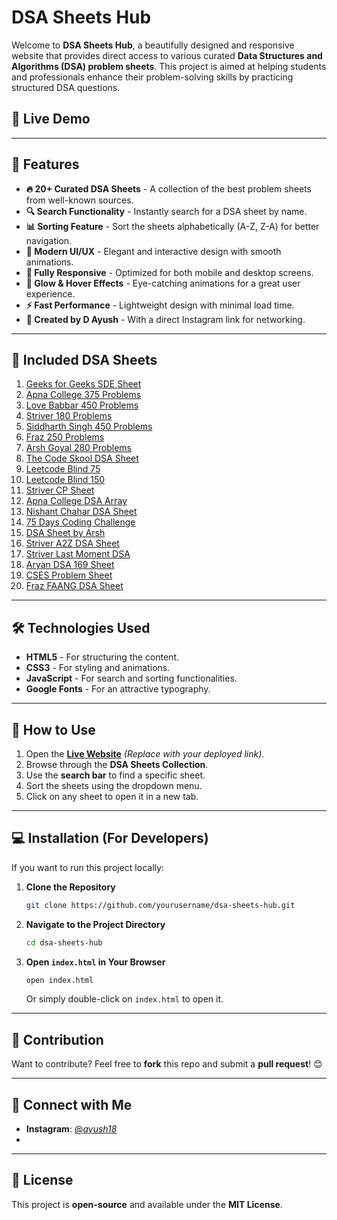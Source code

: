 # DSA Sheets Hub

Welcome to **DSA Sheets Hub**, a beautifully designed and responsive website that provides direct access to various curated **Data Structures and Algorithms (DSA) problem sheets**. This project is aimed at helping students and professionals enhance their problem-solving skills by practicing structured DSA questions.

## 🚀 Live Demo


---

## 📌 Features

- **🔥 20+ Curated DSA Sheets** - A collection of the best problem sheets from well-known sources.
- **🔍 Search Functionality** - Instantly search for a DSA sheet by name.
- **📊 Sorting Feature** - Sort the sheets alphabetically (A-Z, Z-A) for better navigation.
- **🎨 Modern UI/UX** - Elegant and interactive design with smooth animations.
- **📱 Fully Responsive** - Optimized for both mobile and desktop screens.
- **🌟 Glow & Hover Effects** - Eye-catching animations for a great user experience.
- **⚡ Fast Performance** - Lightweight design with minimal load time.
- **👤 Created by D Ayush** - With a direct Instagram link for networking.

---

## 📜 Included DSA Sheets

1. [Geeks for Geeks SDE Sheet](https://www.geeksforgeeks.org/sde-sheet-a-complete-guide-for-sde-preparation/)
2. [Apna College 375 Problems](https://docs.google.com/spreadsheets/u/0/d/1hXserPuxVoWMG9Hs7y8wVdRCJTcj3xMBAEYUOXQ5Xag/htmlview)
3. [Love Babbar 450 Problems](https://drive.google.com/file/d/1FMdN_OCfOI0iAeDlqswCiC2DZzD4nPsb/view)
4. [Striver 180 Problems](https://takeuforward.org/interviews/strivers-sde-sheet-top-coding-interview-problems/)
5. [Siddharth Singh 450 Problems](https://docs.google.com/spreadsheets/u/0/d/11tevcTIBQsIvRKIZLbSzCeN4mCO6wD4O5meyrAIfSXw/htmlview)
6. [Fraz 250 Problems](https://docs.google.com/spreadsheets/u/0/d/1-wKcV99KtO91dXdPkwmXGTdtyxAfk1mbPXQg81R9sFE/htmlview)
7. [Arsh Goyal 280 Problems](https://docs.google.com/spreadsheets/d/1MGVBJ8HkRbCnU6EQASjJKCqQE8BWng4qgL0n3vCVOxE/htmlview?usp=sharing&pru=AAABgKkdtIE*rPv8dPkWyOpfwjprKvKSeA)
8. [The Code Skool DSA Sheet](https://docs.google.com/document/u/0/d/1RxKKXJtErQFJjMfAh1kV-DyQsZoiESayimFx6PPIhVE/mobilebasic)
9. [Leetcode Blind 75](https://www.algotutor.io/assets/img/notes/dsAndAlgo/pdf/Blind%2075%20LeetCode%20Questions.pdf)
10. [Leetcode Blind 150](https://launchpadx.crackdsa.com/dsaproblems.pdf)
11. [Striver CP Sheet](https://takeuforward.org/interview-experience/strivers-cp-sheet/)
12. [Apna College DSA Array](https://docs.google.com/spreadsheets/d/1hXserPuxVoWMG9Hs7y8wVdRCJTcj3xMBAEYUOXQ5Xag/edit#gid=0)
13. [Nishant Chahar DSA Sheet](https://docs.google.com/spreadsheets/d/1kyHfGGaLTzWspcqMUUS5Httmip7t8LJB0P-uPrRLGos/edit#gid=0)
14. [75 Days Coding Challenge](https://docs.google.com/spreadsheets/d/1hYoHsO8kVIYd0VZZz26fhp2yxExUdwLqs3jdiW5Gaa8/edit#gid=0)
15. [DSA Sheet by Arsh](https://docs.google.com/spreadsheets/d/1r35qSXY6rSAonFbPEKB_KXUvpCIBbVGMp5001MaNb3c/edit#gid=0)
16. [Striver A2Z DSA Sheet](https://takeuforward.org/strivers-a2z-dsa-course/strivers-a2z-dsa-course-sheet-2/)
17. [Striver Last Moment DSA](https://takeuforward.org/interview-sheets/strivers-79-last-moment-dsa-sheet-ace-interviews/)
18. [Aryan DSA 169 Sheet](https://docs.google.com/spreadsheets/d/1GmxvJiYKk_NZNBSoOqL4f8bE8olRC_yOquVOSZFnxMA/edit?gid=1923098947#gid=1923098947)
19. [CSES Problem Sheet](https://cses.fi/problemset/)
20. [Fraz FAANG DSA Sheet](https://drive.google.com/file/d/17mPpTyax1TrlhXkq9WI49btIozDitxw7/view?usp=drive_link)

---

## 🛠️ Technologies Used

- **HTML5** - For structuring the content.
- **CSS3** - For styling and animations.
- **JavaScript** - For search and sorting functionalities.
- **Google Fonts** - For an attractive typography.

---

## 📜 How to Use

1. Open the **[Live Website](#)** *(Replace with your deployed link)*.
2. Browse through the **DSA Sheets Collection**.
3. Use the **search bar** to find a specific sheet.
4. Sort the sheets using the dropdown menu.
5. Click on any sheet to open it in a new tab.

---

## 💻 Installation (For Developers)

If you want to run this project locally:

1. **Clone the Repository**
   ```sh
   git clone https://github.com/yourusername/dsa-sheets-hub.git
   ```
2. **Navigate to the Project Directory**
   ```sh
   cd dsa-sheets-hub
   ```
3. **Open `index.html` in Your Browser**
   ```sh
   open index.html
   ```
   Or simply double-click on `index.html` to open it.

---

## 📢 Contribution

Want to contribute? Feel free to **fork** this repo and submit a **pull request**! 😊

---

## 🤝 Connect with Me

- **Instagram**: [@_ayush18_](https://www.instagram.com/_ayush18/)
-

---

## 📝 License

This project is **open-source** and available under the **MIT License**.

